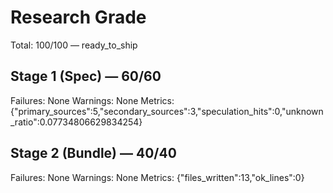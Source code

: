 # Research Grade
Total: 100/100 — ready_to_ship

## Stage 1 (Spec) — 60/60
Failures: None
Warnings: None
Metrics: {"primary_sources":5,"secondary_sources":3,"speculation_hits":0,"unknown_ratio":0.07734806629834254}

## Stage 2 (Bundle) — 40/40
Failures: None
Warnings: None
Metrics: {"files_written":13,"ok_lines":0}